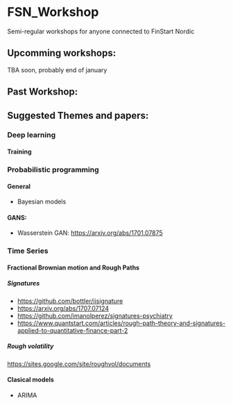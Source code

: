 # FSN_Workshop
Semi-regular workshops for anyone connected to FinStart Nordic


## Upcomming workshops:
  TBA soon, probably end of january


## Past Workshop:






## Suggested Themes and papers:

### Deep learning

#### Training

### Probabilistic programming
#### General 
* Bayesian models

#### GANS:
* Wasserstein GAN:  https://arxiv.org/abs/1701.07875


### Time Series
#### Fractional Brownian motion and Rough Paths
##### Signatures
* https://github.com/bottler/iisignature
* https://arxiv.org/abs/1707.07124
* https://github.com/imanolperez/signatures-psychiatry
* https://www.quantstart.com/articles/rough-path-theory-and-signatures-applied-to-quantitative-finance-part-2
   
##### Rough volatility
https://sites.google.com/site/roughvol/documents

#### Clasical models
* ARIMA
